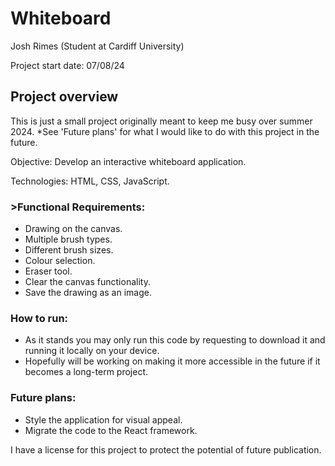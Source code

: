 # Whiteboard

Josh Rimes (Student at Cardiff University)

Project start date: 07/08/24

## Project overview

This is just a small project originally meant to keep me busy over summer 2024. 
*See 'Future plans' for what I would like to do with this project in the future. 

Objective: Develop an interactive whiteboard application.

Technologies: HTML, CSS, JavaScript.

### >Functional Requirements:
 - Drawing on the canvas.
 - Multiple brush types.
 - Different brush sizes.
 - Colour selection.
 - Eraser tool.
 - Clear the canvas functionality.
 - Save the drawing as an image.

### How to run:
 - As it stands you may only run this code by requesting to download it and running it locally on your device.
 - Hopefully will be working on making it more accessible in the future if it becomes a long-term project.

### Future plans:
 - Style the application for visual appeal.
 - Migrate the code to the React framework.

 I have a license for this project to protect the potential of future publication.